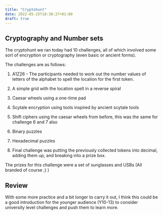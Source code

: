 ```yaml
---
title: "Cryptohunt"
date: 2022-05-25T18:38:27+01:00
draft: true
---
```

## Cryptography and Number sets
The cryptohunt we ran today had 10 challenges, all of which involved some sort of encryption or cryptography (even basic or ancient forms).

The challenges are as follows:
1. A1Z26 - The participants needed to work out the number values of letters of the alphabet to spell the location for the first token.

2. A simple grid with the location spelt in a reverse spiral

3. Caesar wheels using a one-time pad

4. Scytale encryption using tools inspired by ancient scytale tools

5. Shift ciphers using the caesar wheels from before, this was the same for challenge 6 and 7 also

8. Binary puzzles

9. Hexadecimal puzzles

10. Final challenge was putting the previously collected tokens into decimal, adding them up, and breaking into a prize box.

The prizes for this challenge were a set of sunglasses and USBs (All branded of course ;) )


## Review

With some more practice and a bit longer to carry it out, I think this could be a good introduction for the younger audience (Y10-13) to consider university level challenges and push them to learn more.
